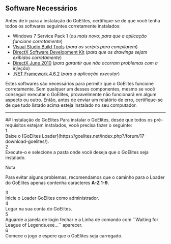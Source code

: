 ## Software Necessários
Antes de ir para a instalação do GoElites, certifique-se de que você tenha todos os softwares seguintes corretamente instalados:

- Windows 7 Service Pack 1 (*ou mais novo; para que a aplicação funcione corretamente*)
- [Visual Studio Build Tools](https://www.visualstudio.com/thank-you-downloading-visual-studio/?sku=BuildTools&rel=15#) (*para os scripts para compilarem*)
- [DirectX Software Development Kit](https://www.microsoft.com/en-us/download/confirmation.aspx?id=6812) (*para que os drawings sejam exibidos corretamente*)
- [DirectX June 2010](https://www.microsoft.com/en-us/download/details.aspx?id=8109) (*para garantir que não ocorram problemas com a injeção*)
- [.NET Framework 4.6.2](https://download.microsoft.com/download/E/F/D/EFD52638-B804-4865-BB57-47F4B9C80269/NDP462-DevPack-KB3151934-ENU.exe) (*para a aplicação executar*)

Estes softwares são necessários para permitir que o GoElites funcione corretamente. Sem qualquer um desses componentes, mesmo se você conseguir executar o GoElites, provavelmente não funcionará em algum aspecto ou outro. Então, antes de enviar um relatório de erro, certifique-se de que tudo listado acima esteja instalado no seu computador.
<hr>
## Instalação do GoElites
Para instalar o GoElites, desde que todos os pré-requisitos estejam instalados, você precisa fazer o seguinte:</br>

<div class='square-box'><div class='square-content'><div><span>1</span></div></div></div> Baixe o [GoElites Loader](https://goelites.net/index.php?/forum/17-download-goelites/).</br>
<div class='square-box'><div class='square-content'><div><span>2</span></div></div></div> Execute-o e selecione a pasta onde você deseja que o GoElites seja instalado.</br>
<div class="admonition tip" style="margin-bottom: 5px";>
<p class="first admonition-title">Nota</p>
<p class="last">Para evitar alguns problemas, recomendamos que o caminho para o Loader do GoElites apenas contenha caracteres <strong>A-Z 1-9</strong>.</p>
</div>
<div class='square-box'><div class='square-content'><div><span>3</span></div></div></div> Inicie o Loader GoElites como administrador.</br>
<div class='square-box'><div class='square-content'><div><span>4</span></div></div></div> Logar na sua conta do GoElites.</br>
<div class='square-box'><div class='square-content'><div><span>5</span></div></div></div> Aguarde a janela de login fechar e a Linha de comando com ``Waiting for League of Legends.exe...`` aparecer.</br>
<div class='square-box'><div class='square-content'><div><span>6</span></div></div></div> Comece o jogo e espere que o GoElites seja carregado.

